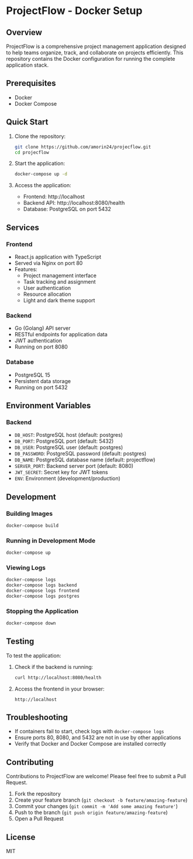 # ProjectFlow - Docker Setup

## Overview

ProjectFlow is a comprehensive project management application designed to help teams organize, track, and collaborate on projects efficiently. This repository contains the Docker configuration for running the complete application stack.

## Prerequisites

- Docker
- Docker Compose

## Quick Start

1. Clone the repository:
   ```bash
   git clone https://github.com/amorin24/projecflow.git
   cd projecflow
   ```

2. Start the application:
   ```bash
   docker-compose up -d
   ```

3. Access the application:
   - Frontend: http://localhost
   - Backend API: http://localhost:8080/health
   - Database: PostgreSQL on port 5432

## Services

### Frontend
- React.js application with TypeScript
- Served via Nginx on port 80
- Features:
  - Project management interface
  - Task tracking and assignment
  - User authentication
  - Resource allocation
  - Light and dark theme support

### Backend
- Go (Golang) API server
- RESTful endpoints for application data
- JWT authentication
- Running on port 8080

### Database
- PostgreSQL 15
- Persistent data storage
- Running on port 5432

## Environment Variables

### Backend
- `DB_HOST`: PostgreSQL host (default: postgres)
- `DB_PORT`: PostgreSQL port (default: 5432)
- `DB_USER`: PostgreSQL user (default: postgres)
- `DB_PASSWORD`: PostgreSQL password (default: postgres)
- `DB_NAME`: PostgreSQL database name (default: projectflow)
- `SERVER_PORT`: Backend server port (default: 8080)
- `JWT_SECRET`: Secret key for JWT tokens
- `ENV`: Environment (development/production)

## Development

### Building Images
```bash
docker-compose build
```

### Running in Development Mode
```bash
docker-compose up
```

### Viewing Logs
```bash
docker-compose logs
docker-compose logs backend
docker-compose logs frontend
docker-compose logs postgres
```

### Stopping the Application
```bash
docker-compose down
```

## Testing

To test the application:

1. Check if the backend is running:
   ```bash
   curl http://localhost:8080/health
   ```

2. Access the frontend in your browser:
   ```
   http://localhost
   ```

## Troubleshooting

- If containers fail to start, check logs with `docker-compose logs`
- Ensure ports 80, 8080, and 5432 are not in use by other applications
- Verify that Docker and Docker Compose are installed correctly

## Contributing

Contributions to ProjectFlow are welcome! Please feel free to submit a Pull Request.

1. Fork the repository
2. Create your feature branch (`git checkout -b feature/amazing-feature`)
3. Commit your changes (`git commit -m 'Add some amazing feature'`)
4. Push to the branch (`git push origin feature/amazing-feature`)
5. Open a Pull Request

## License

MIT
